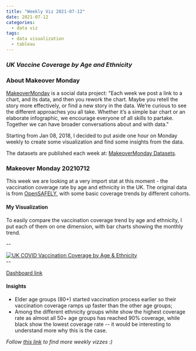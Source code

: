```yaml
---
title: "Weekly Viz 2021-07-12"
date: 2021-07-12
categories:
  - data viz
tags:
  - data visualization
  - tableau
---
```


### *UK Vaccine Coverage by Age and Ethnicity*


### About Makeover Monday

[MakeoverMonday](http://www.makeovermonday.co.uk/) is a social data project:
"Each week we post a link to a chart, and its data, and then you rework the chart.
Maybe you retell the story more effectively, or find a new story in the data.
We’re curious to see the different approaches you all take. Whether it’s a simple bar chart or an elaborate infographic, we encourage everyone of all skills to partake.
Together we can have broader conversations about and with data."

Starting from Jan 08, 2018, I decided to put aside one hour on Monday weekly to create some visualization and find some insights from the data.

The datasets are published each week at: [MakeoverMonday Datasets](http://www.makeovermonday.co.uk/data/).

### Makeover Monday 20210712

This week we are looking at a very import stat at this moment - the vaccination coverage rate by age and ethnicity in the UK. The original data is from [OpenSAFELY](https://reports.opensafely.org/reports/vaccine-coverage/), with some basic coverage trends by different cohorts.  

#### My Visualization

To easily compare the vaccination coverage trend by age and ethnicity, I put each of them on one dimension, with bar charts showing the monthly trend.  

--  
<div class='tableauPlaceholder' id='viz1626145231619' style='position: relative'>
  <noscript><a href='#'>
    <img alt='UK COVID Vaccination Coverage by Age &amp; Ethnicity ' src='https:&#47;&#47;public.tableau.com&#47;static&#47;images&#47;Ma&#47;MakeOverMonday20210712UKCOVIDVaccinationCoveragebyAgeEthnicity&#47;UKCOVIDVaccinationCoveragebyAgeEthnicity&#47;1_rss.png' style='border: none' />
    </a></noscript>
  <object class='tableauViz'  style='display:none;'>
    <param name='host_url' value='https%3A%2F%2Fpublic.tableau.com%2F' />
    <param name='embed_code_version' value='3' /> 
    <param name='site_root' value='' />
    <param name='name' value='MakeOverMonday20210712UKCOVIDVaccinationCoveragebyAgeEthnicity&#47;UKCOVIDVaccinationCoveragebyAgeEthnicity' />
    <param name='tabs' value='no' />
    <param name='toolbar' value='yes' />
    <param name='static_image' value='https:&#47;&#47;public.tableau.com&#47;static&#47;images&#47;Ma&#47;MakeOverMonday20210712UKCOVIDVaccinationCoveragebyAgeEthnicity&#47;UKCOVIDVaccinationCoveragebyAgeEthnicity&#47;1.png' />
    <param name='animate_transition' value='yes' />
    <param name='display_static_image' value='yes' />
    <param name='display_spinner' value='yes' />
    <param name='display_overlay' value='yes' />
    <param name='display_count' value='yes' />
    <param name='language' value='en-US' />
  </object></div>          
  <script type='text/javascript'>            
  var divElement = document.getElementById('viz1626145231619');    
  var vizElement = divElement.getElementsByTagName('object')[0];                
  if ( divElement.offsetWidth > 800 ) { vizElement.style.width='800px';vizElement.style.height='827px';} else if ( divElement.offsetWidth > 500 ) { vizElement.style.width='800px';vizElement.style.height='827px';} else { vizElement.style.width='100%';vizElement.style.height='727px';}       
  var scriptElement = document.createElement('script');                
  scriptElement.src = 'https://public.tableau.com/javascripts/api/viz_v1.js';       
  vizElement.parentNode.insertBefore(scriptElement, vizElement);             
</script>
--  

[Dashboard link](https://public.tableau.com/views/MakeOverMonday20210712UKCOVIDVaccinationCoveragebyAgeEthnicity/UKCOVIDVaccinationCoveragebyAgeEthnicity?:language=en-US&:display_count=n&:origin=viz_share_link)
  
#### Insights
* Elder age groups (80+) started vaccination process earlier so their vaccination coverage ramps up faster than the other age groups;  
* Among the different ethnicity groups white show the highest coverage rate as almost all 50+ age groups has reached 90% coverage, while black show the lowest coverage rate -- it would be interesting to understand more why this is the case.  


*Follow [this link](https://yudong-94.github.io/personal-website/project/WeeklyViz2021/) to find more weekly vizzes :)*